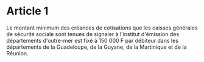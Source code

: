 # Article 1

Le montant minimum des créances de cotisations que les caisses générales de sécurité sociale sont tenues de signaler à l'institut d'émission des départements d'outre-mer est fixé à 150 000 F par débiteur dans les départements de la Guadeloupe, de la Guyane, de la Martinique et de la Réunion.
